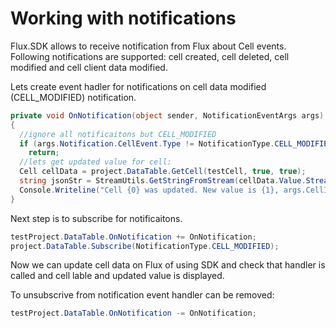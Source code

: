 # Working with notifications

Flux.SDK allows to receive notification from Flux about Cell events. Following notifications are supported: cell created, cell deleted, cell modified and cell client data modified.

Lets create event hadler for notifications on cell data modified (CELL_MODIFIED) notification.

```c#
private void OnNotification(object sender, NotificationEventArgs args)
{
  //ignore all notificaitons but CELL_MODIFIED
  if (args.Notification.CellEvent.Type != NotificationType.CELL_MODIFIED)
    return;
  //lets get updated value for cell:
  Cell cellData = project.DataTable.GetCell(testCell, true, true);
  string jsonStr = StreamUtils.GetStringFromStream(cellData.Value.Stream, cellData.Value.StreamLength);
  Console.Writeline("Cell {0} was updated. New value is {1}, args.CellInfo.ClientMetadata.Label, jsonStr);
}
```

Next step is to subscribe for notificaitons.

```c#
testProject.DataTable.OnNotification += OnNotification;
project.DataTable.Subscribe(NotificationType.CELL_MODIFIED);
```

Now we can update cell data on Flux of using SDK and check that handler is called and cell lable and updated value is displayed.

To unsubscrive from notification event handler can be removed:

```C#
testProject.DataTable.OnNotification -= OnNotification;
```